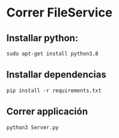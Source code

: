 # Correr FileService

## Installar python:
`sudo apt-get install python3.8`

## Installar dependencias

`pip install -r requirements.txt`

## Correr applicación
`python3 Server.py`